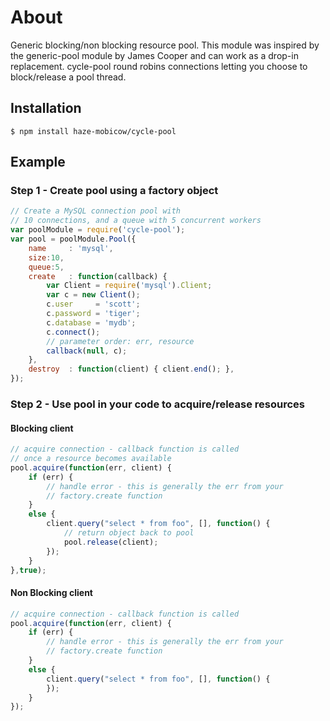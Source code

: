# About

  Generic blocking/non blocking resource pool.  This module was inspired by the generic-pool module by James Cooper and can work as a drop-in replacement.
  cycle-pool round robins connections letting you choose to block/release a pool thread. 

## Installation

    $ npm install haze-mobicow/cycle-pool
    
## Example

### Step 1 - Create pool using a factory object

```js
// Create a MySQL connection pool with
// 10 connections, and a queue with 5 concurrent workers
var poolModule = require('cycle-pool');
var pool = poolModule.Pool({
    name     : 'mysql',
    size:10,
    queue:5,
    create   : function(callback) {
        var Client = require('mysql').Client;
        var c = new Client();
        c.user     = 'scott';
        c.password = 'tiger';
        c.database = 'mydb';
        c.connect();
        // parameter order: err, resource
        callback(null, c);
    },
    destroy  : function(client) { client.end(); },
});
```

### Step 2 - Use pool in your code to acquire/release resources    

#### Blocking client

```js
// acquire connection - callback function is called
// once a resource becomes available
pool.acquire(function(err, client) {
    if (err) {
        // handle error - this is generally the err from your
        // factory.create function  
    }
    else {
        client.query("select * from foo", [], function() {
            // return object back to pool
            pool.release(client);
        });
    }
},true);
```


#### Non Blocking client

```js
// acquire connection - callback function is called
pool.acquire(function(err, client) {
    if (err) {
        // handle error - this is generally the err from your
        // factory.create function  
    }
    else {
        client.query("select * from foo", [], function() {
        });
    }
});
```
